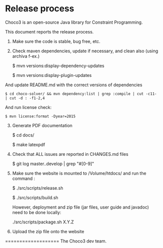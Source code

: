 Release process
===============

Choco3 is an open-source Java library for Constraint Programming.

This document reports the release process.

1. Make sure the code is stable, bug free, etc.

2. Check maven dependencies, update if necessary, and clean also (using archiva f-ex.)

    $ mvn versions:display-dependency-updates

    $ mvn versions:display-plugin-updates

And update README.md with the correct versions of dependencies

    $ cd choco-solver/ && mvn dependency:list | grep :compile | cut -c11- | cut -d : -f1-2,4

And run license check:

    $ mvn license:format -Dyear=2015

3. Generate PDF documentation

    $ cd docs/

    $ make latexpdf

4. Check that ALL issues are reported in CHANGES.md files

    $ git log master..develop | grep "#[0-9]"

5. Make sure the website is mounted to /Volume/htdocs/ and run the command :

    $ ./src/scripts/release.sh

    $ ./src/scripts/build.sh

    However, deployment and zip file (jar files, user guide and javadoc) need to be done locally:

    ./src/scripts/package.sh X.Y.Z

6. Upload the zip file onto the website

===================
The Choco3 dev team.



